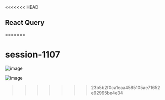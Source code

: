 <<<<<<< HEAD
## React Query
=======
# session-1107

![image](https://github.com/user-attachments/assets/765d2ecc-1b48-4cd8-91ac-d6d655e66711)


![image](https://github.com/user-attachments/assets/951e71d1-c8bf-45e4-ae55-e2874d8327d1)
>>>>>>> 23b5b2f0ca1eaa4585105ae71652e92995be4e34
